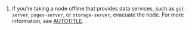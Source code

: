 1. If you're taking a node offline that provides data services, such as `git-server`, `pages-server`, or `storage-server`, evacuate the node. For more information, see [AUTOTITLE](/admin/enterprise-management/configuring-clustering/evacuating-a-cluster-node-running-data-services).

